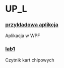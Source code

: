 # UP_L

### [przykładowa aplikcja](https://github.com/matCh00/UP_L/tree/main/WPF_demo/WPF_demo)
Aplikacja w WPF

### [lab1](https://github.com/matCh00/UP_L/tree/main/lab1)   
Czytnik kart chipowych
